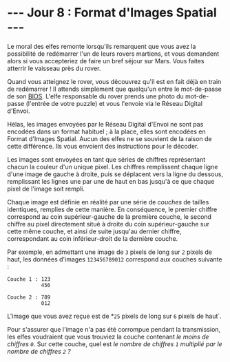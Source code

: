 # --- Jour 8 : Format d'Images Spatial ---

Le moral des elfes remonte lorsqu'ils remarquent que vous avez la possibilité de redémarrer l'un de leurs rovers martiens, et vous demandent alors si vous accepteriez de faire un bref séjour sur Mars. Vous faites atterrir le vaisseau près du rover.

Quand vous atteignez le rover, vous découvrez qu'il est en fait déjà en train de redémarrer ! Il attends simplement que quelqu'un entre le mot-de-passe de son [BIOS](https://fr.wikipedia.org/wiki/BIOS_(informatique)). L'elfe responsable du rover prends une photo du mot-de-passe (l'entrée de votre puzzle) et vous l'envoie via le Réseau Digital d'Envoi.

Hélas, les images envoyées par le Réseau Digital d'Envoi ne sont pas encodées dans un format habituel ; à la place, elles sont encodées en Format d'Images Spatial. Aucun des elfes ne se souvient de la raison de cette différence. Ils vous envoient des instructions pour le décoder.

Les images sont envoyées en tant que séries de chiffres représentant chacun la couleur d'un unique pixel. Les chiffres remplissent chaque ligne d'une image de gauche à droite, puis se déplacent vers la ligne du dessous, remplissant les lignes une par une de haut en bas jusqu'à ce que chaque pixel de l'image soit rempli.

Chaque image est définie en réalité par une série de *couches* de tailles identiques, remplies de cette manière. En conséquence, le premier chiffre correspond au coin supérieur-gauche de la première couche, le second chiffre au pixel directement situé à droite du coin supérieur-gauche sur cette même couche, et ainsi de suite  jusqu'au dernier chiffre, correspondant au coin inférieur-droit de la dernière couche.

Par exemple, en admettant une image de `3` pixels de long sur `2` pixels de haut, les données d'images `123456789012` correspond aux couches suivante :

```
Couche 1 : 123
           456

Couche 2 : 789
           012
```

L'image que vous avez reçue est de *`25` pixels de long sur `6` pixels de haut`.

Pour s'assurer que l'image n'a pas été corrompue pendant la transmission, les elfes voudraient que vous trouviez la couche contenant *le moins de chiffres `0`*. Sur cette couche, quel est *le nombre de chiffres `1` multiplié par le nombre de chiffres `2` ?*